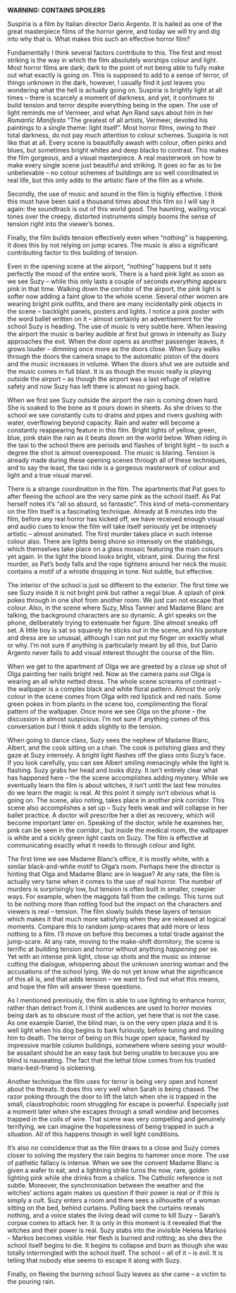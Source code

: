 **WARNING: CONTAINS SPOILERS**

Suspiria is a film by Italian director Dario Argento. It is hailed as one of the great masterpiece films of the horror genre, and today we will try and dig into why that is. What makes this such an effective horror film?

Fundamentally I think several factors contribute to this. The first and most striking is the way in which the film absolutely worships colour and light. Most horror films are dark; dark to the point of not being able to fully make out what exactly is going on. This is supposed to add to a sense of terror, of things unknown in the dark, however, I usually find it just leaves you wondering what the hell is actually going on. Suspiria is brightly light at all times – there is scarcely a moment of darkness, and yet, it continues to build tension and terror despite everything being in the open. The use of light reminds me of Vermeer, and what Ayn Rand says about him in her *Romantic Manifesto* “The greatest of all artists, Vermeer, devoted his paintings to a single theme: light itself”. Most horror films, owing to their total darkness, do not pay much attention to colour schemes. Suspiria is not like that at all. Every scene is beautifully awash with colour, often pinks and blues, but sometimes bright whites and deep blacks to contrast. This makes the film gorgeous, and a visual masterpiece. A real masterwork on how to make every single scene just beautiful and striking. It goes so far as to be unbelievable – no colour schemes of buildings are so well coordinated in real life, but this only adds to the artistic flare of the film as a whole.

Secondly, the use of music and sound in the film is highly effective. I think this must have been said a thousand times about this film so I will say it again: the soundtrack is out of this world good. The haunting, wailing vocal tones over the creepy, distorted instruments simply booms the sense of tension right into the viewer’s bones.

Finally, the film builds tension effectively even when “nothing” is happening. It does this by not relying on jump scares. The music is also a significant contributing factor to this building of tension.

Even in the opening scene at the airport, “nothing” happens but it sets perfectly the mood of the entire work. There is a hard pink light as soon as we see Suzy – while this only lasts a couple of seconds *everything* appears pink in that time. Walking down the corridor of the airport, the pink light is softer now adding a faint glow to the whole scene. Several other women are wearing bright pink outfits, and there are many incidentally pink objects in the scene – backlight panels, posters and lights. I notice a pink poster with the word ballet written on it – almost certainly an advertisement for the school Suzy is heading. The use of music is very subtle here. When leaving the airport the music is barley audible at first but grows in intensity as Suzy approaches the exit. When the door opens as another passenger leaves, it grows louder – dimming once more as the doors close. When Suzy walks through the doors the camera snaps to the automatic piston of the doors and the music increases in volume. When the doors shut we are outside and the music comes in full blast. It is as though the music really is playing outside the airport – as though the airport was a last refuge of relative safety and now Suzy has left there is almost no going back.

When we first see Suzy outside the airport the rain is coming down hard. She is soaked to the bone as it pours down in sheets. As she drives to the school we see constantly cuts to drains and pipes and rivers gushing with water, overflowing beyond capacity. Rain and water will become a constantly reappearing feature in this film. Bright lights of yellow, green, blue, pink stain the rain as it beats down on the world below. When riding in the taxi to the school there are periods and flashes of bright light – to such a degree the shot is almost overexposed. The music is blaring. Tension is already made during these opening scenes through all of these techniques, and to say the least, the taxi ride is a gorgeous masterwork of colour and light and a true visual marvel.

There is a strange coordination in the film. The apartments that Pat goes to after fleeing the school are the very same pink as the school itself. As Pat herself notes it’s “all so absurd, so fantastic”. This kind of meta-commentary on the film itself is a fascinating technique. Already at 8 minutes into the film, before any real horror has kicked off, we have received enough visual and audio cues to know the film will take itself seriously yet be intensely artistic – almost animated. The first murder takes place in such intense colour also. There are lights being shone so intensely on the stabbings, which themselves take place on a glass mosaic featuring the main colours yet again. In the light the blood looks bright, vibrant, pink. During the first murder, as Pat’s body falls and the rope tightens around her neck the music contains a motif of a whistle dropping in tone. Not subtle, but effective.

The interior of the school is just so different to the exterior. The first time we see Suzy inside it is not bright pink but rather a regal blue. A splash of pink pokes through in one shot from another room. We just can not escape that colour. Also, in the scene where Suzy, Miss Tanner and Madame Blanc are talking, the background characters are so dynamic. A girl speaks on the phone, deliberately trying to extenuate her figure. She almost sneaks off set. A little boy is sat so squarely he sticks out in the scene, and his posture and dress are so unusual, although I can not put my finger on exactly what or why. I’m not sure if anything is particularly meant by all this, but Dario Argento never fails to add visual interest thought the course of the film.

When we get to the apartment of Olga we are greeted by a close up shot of Olga painting her nails bright red. Now as the camera pans out Olga is wearing an all white netted dress. The whole scene screams of contrast – the wallpaper is a complex black and white floral pattern. Almost the only colour in the scene comes from Olga with red lipstick and red nails. Some green pokes in from plants in the scene too, complimenting the floral pattern of the wallpaper. Once more we see Olga on the phone – the discussion is almost suspicious. I’m not sure if anything comes of this conversation but I think it adds slightly to the tension.

When going to dance class, Suzy sees the nephew of Madame Blanc, Albert, and the cook sitting on a chair. The cook is polishing glass and they gaze at Suzy intensely. A bright light flashes off the glass onto Suzy’s face. If you look carefully, you can see Albert smiling menacingly while the light is flashing. Suzy grabs her head and looks dizzy. It isn’t entirely clear what has happened here – the the scene accomplishes adding mystery. While we eventually learn the film is about witches, it isn’t until the last few minutes do we learn the magic is real. At this point it simply isn’t obvious what is going on. The scene, also noting, takes place in another pink corridor. This scene also accomplishes a set up – Suzy feels weak and will collapse in her ballet practice. A doctor will prescribe her a diet as recovery, which will become important later on. Speaking of the doctor, while he examines her, pink can be seen in the corridor., but inside the medical room, the wallpaper is white and a sickly green light casts on Suzy. The film is effective at communicating exactly what it needs to through colour and light.

The first time we see Madame Blanc’s office, it is mostly white, with a similar black-and-white motif to Olga’s room. Perhaps here the director is hinting that Olga and Madame Blanc are in league? At any rate, the film is actually very tame when it comes to the use of real horror. The number of murders is surprisingly low, but tension is often built in smaller, creepier ways. For example, when the maggots fall from the ceilings. This turns out to be nothing more than rotting food but the impact on the characters and viewers is real – tension. The film slowly builds these layers of tension which makes it that much more satisfying when they are released at logical moments. Compare this to random jump-scares that add more or less nothing to a film. I’ll move on before this becomes a total tirade against the jump-scare. At any rate, moving to the make-shift dormitory, the scene is terrific at building tension and horror without anything *happening* per se. Yet with an intense pink light, close up shots and the music so intense cutting the dialogue, whispering about the unknown snoring woman and the accusations of the school lying. We do not yet know what the significance of this all is, and that adds tension – we want to find out what this means, and hope the film will answer these questions.

As I mentioned previously, the film is able to use lighting to enhance horror, rather than detract from it. I think audiences are used to horror movies being dark as to obscure most of the action, yet here that is not the case. As one example Daniel, the blind man, is on the very open plaza and it is well light when his dog begins to bark furiously, before tuning and mauling him to death. The terror of being on this huge open space, flanked by impressive marble column buildings, somewhere where seeing your would-be assailant should be an easy task but being unable to because you are blind is nauseating. The fact that the lethal blow comes from his trusted mans-best-friend is sickening.

Another technique the film uses for terror is being very open and honest about the threats. It does this very well when Sarah is being chased. The razor poking through the door to lift the latch when she is trapped in the small, claustrophobic room struggling for escape is powerful. Especially just a moment later when she escapes through a small window and becomes trapped in the coils of wire. That scene was very compelling and genuinely terrifying, we can imagine the hopelessness of being trapped in such a situation. All of this happens though in well light conditions.

It’s also no coincidence that as the film draws to a close and Suzy comes closer to solving the mystery the rain begins to hammer once more. The use of pathetic fallacy is intense. When we see the convent Madame Blanc is given a wafer to eat, and a lightning strike turns the now, rare, golden lighting pink while she drinks from a chalice. The Catholic reference is not subtle. Moreover, the synchronisation between the weather and the witches’ actions again makes us question if their power is real or if this is simply a cult. Suzy enters a room and there sees a silhouette of a woman sitting on the bed, behind curtains. Pulling back the curtains reveals nothing, and a voice states the living dead will come to kill Suzy – Sarah’s corpse comes to attack her. It is only in this moment is it revealed that the witches and their power is real. Suzy stabs into the invisible Helena Markos – Markos becomes visible. Her flesh is burned and rotting; as she dies the school itself begins to die. It begins to collapse and burn as though she was totally intermingled with the school itself. The school – all of it – is evil. It is telling that nobody else seems to escape it along with Suzy.

Finally, on fleeing the burning school Suzy leaves as she came – a victim to the pouring rain.